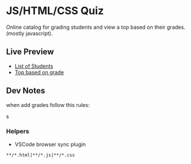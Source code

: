 
# JS/HTML/CSS Quiz

Online catalog for grading students and view a top based on their grades. (mostly javascript).

## Live Preview

- [List of Students](https://patriciav26.github.io/student-ratings/public/marks.html)
- [Top based on grade](https://patriciav26.github.io/student-ratings/public/index.html)

## Dev Notes

when add grades follow this rules:

s

### Helpers

- VSCode browser sync plugin

```
**/*.html|**/*.js|**/*.css
```